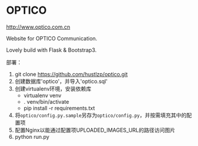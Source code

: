 OPTICO
======

http://www.optico.com.cn

Website for OPTICO Communication.

Lovely build with Flask & Bootstrap3.

部署：

1. git clone https://github.com/hustlzp/optico.git
2. 创建数据库'optico'，并导入'optico.sql'
3. 创建virtualenv环境，安装依赖库
    * virtualenv venv
    * . venv/bin/activate
    * pip install -r requirements.txt
4. 将`optico/config.py.sample`另存为`optico/config.py`，并按需填充其中的配置项
5. 配置Nginx以能通过配置项UPLOADED_IMAGES_URL的路径访问图片
6. python run.py